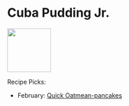 # Cuba Pudding Jr.

<img src="http://api.adorable.io/avatars/100/cubapud%40flavor.magazine" height="100" width="100" />

Recipe Picks:

- February: [Quick Oatmean-pancakes](../recipe/feb/Cuba-Pudding-Jr.md)

